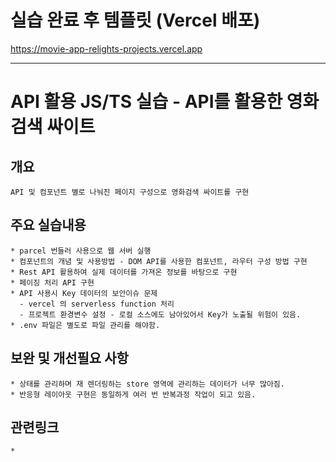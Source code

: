 # 실습 완료 후 템플릿 (Vercel 배포)
https://movie-app-relights-projects.vercel.app

---

# API 활용 JS/TS 실습 - API를 활용한 영화검색 싸이트

## 개요
    API 및 컴포넌트 별로 나눠진 페이지 구성으로 영화검색 싸이트를 구현
## 주요 실습내용
    * parcel 번들러 사용으로 웹 서버 실행
    * 컴포넌트의 개념 및 사용방법 - DOM API를 사용한 컴포넌트, 라우터 구성 방법 구현
    * Rest API 활용하여 실제 데이터를 가져온 정보를 바탕으로 구현
    * 페이징 처리 API 구현
    * API 사용시 Key 데이터의 보안이슈 문제
      - vercel 의 serverless function 처리
      - 프로젝트 환경변수 설정 - 로컬 소스에도 남아있어서 Key가 노출될 위험이 있음.
    * .env 파일은 별도로 파일 관리를 해야함.
## 보완 및 개선필요 사항
    * 상태를 관리하며 재 렌더링하는 store 영역에 관리하는 데이터가 너무 많아짐.
    * 반응형 레이아웃 구현은 동일하게 여러 번 반복과정 작업이 되고 있음.
## 관련링크
    * 
